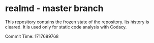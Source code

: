 # realmd - master branch

This repository contains the frozen state of the repository.
Its history is cleared. It is used only for static code
analysis with Codacy.

Commit Time: 1717689768
